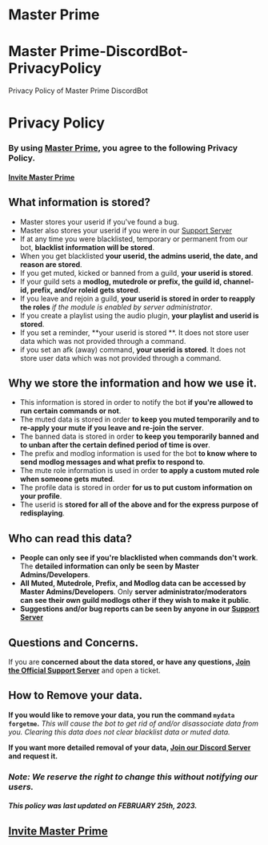 # Master Prime

# Master Prime-DiscordBot-PrivacyPolicy
Privacy Policy of Master Prime DiscordBot

# Privacy Policy

### By using **[Master Prime](https://discord.com/oauth2/authorize?client_id=1134786471769952286&scope=bot&permissions=8)**, you agree to the following **Privacy Policy.**
#### [Invite Master Prime](https://discord.com/oauth2/authorize?client_id=1134786471769952286&scope=bot&permissions=8)

## What information is stored?

- Master stores your userid if you've found a bug.
- Master also stores your userid if you were in our [Support Server](https://discord.gg/5RPRWM9RBd)
- If at any time you were blacklisted, temporary or permanent from our bot, **blacklist information will be stored**.
- When you get blacklisted **your userid, the admins userid, the date, and reason are stored**.
- If you get muted, kicked or banned from a guild, **your userid is stored**.
- If your guild sets a **modlog, mutedrole or prefix, the guild id, channel-id, prefix, and/or roleid gets stored**.
- If you leave and rejoin a guild, **your userid is stored in order to reapply the roles** *if the module is enabled by server administrator*.
- If you create a playlist using the audio plugin, **your playlist and userid is stored**.
- If you set a reminder, **your userid is stored **. It does not store user data which was not provided through a command.
- if you set an afk (away) command, **your userid is stored**. It does not store user data which was not provided through a command.

## Why we store the information and how we use it.

- This information is stored in order to notify the bot **if you're allowed to run certain commands or not**.
- The muted data is stored in order **to keep you muted temporarily and to re-apply your mute if you leave and re-join the server**.
- The banned data is stored in order **to keep you temporarily banned and to unban after the certain defined period of time is over**.
- The prefix and modlog information is used for the bot **to know where to send modlog messages and what prefix to respond to**.
- The mute role information is used in order **to apply a custom muted role when someone gets muted**.
- The profile data is stored in order **for us to put custom information on your profile**.
- The userid is **stored for all of the above and for the express purpose of redisplaying**.

##  Who can read this data?

- **People can only see if you're blacklisted when commands don't work**. The **detailed information can only be seen by Master Admins/Developers**.
- **All Muted, Mutedrole, Prefix, and Modlog data can be accessed by Master Admins/Developers**. Only **server administrator/moderators can see their own guild modlogs other if they wish to make it public**.
- **Suggestions and/or bug reports can be seen by anyone in our [Support Server](https://discord.gg/5RPRWM9RBd)**

## Questions and Concerns.

If you are **concerned about the data stored, or have any questions, [Join the Official Support Server](https://discord.gg/5RPRWM9RBd)** and open a ticket.


## How to Remove your data.

**If you would like to remove your data, you run the command `mydata forgetme`.**
*This will cause the bot to get rid of and/or disassociate data from you.
Clearing this data does not clear blacklist data or muted data.*

**If you want more detailed removal of your data, [Join our Discord Server](https://discord.gg/5RPRWM9RBd) and request it.**

### ***Note: __We reserve the right to change this without notifying our users.__***
##### This policy was last updated on FEBRUARY 25th, 2023.


## [Invite Master Prime](https://discord.com/oauth2/authorize?client_id=1134786471769952286&scope=bot&permissions=8)
